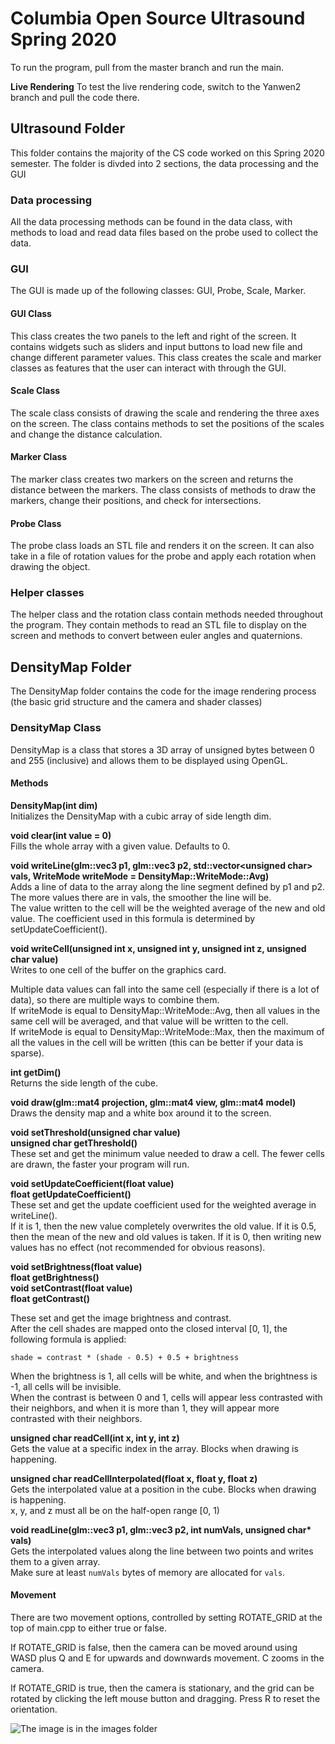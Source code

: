# Columbia Open Source Ultrasound Spring 2020
To run the program, pull from the master branch and run the main. 

<b> Live Rendering</b>
To test the live rendering code, switch to the Yanwen2 branch and pull the code there.

## Ultrasound Folder
This folder contains the majority of the CS code worked on this Spring 2020 semester. The folder is divded into 2 sections, the data processing and the GUI

### Data processing
All the data processing methods can be found in the data class, with methods to load and read data files based on the probe used to collect the data.

### GUI
The GUI is made up of the following classes: GUI, Probe, Scale, Marker.

#### GUI Class
This class creates the two panels to the left and right of the screen. It contains widgets such as sliders and input buttons to load new file and change different parameter values. This class creates the scale and marker classes as features that the user can interact with through the GUI.

#### Scale Class
The scale class consists of drawing the scale and rendering the three axes on the screen. The class contains methods to set the positions of the scales and change the distance calculation.

#### Marker Class
The marker class creates two markers on the screen and returns the distance between the markers. The class consists of methods to draw the markers, change their positions, and check for intersections.

#### Probe Class
The probe class loads an STL file and renders it on the screen. It can also take in a file of rotation values for the probe and apply each rotation when drawing the object. 

### Helper classes
The helper class and the rotation class contain methods needed throughout the program. They contain methods to read an STL file to display on the screen and methods to convert between euler angles and quaternions.

## DensityMap Folder
The DensityMap folder contains the code for the image rendering process (the basic grid structure and the camera and shader classes)

### DensityMap Class
DensityMap is a class that stores a 3D array of unsigned bytes between 0 and 255 (inclusive) and allows them to be displayed using OpenGL.

#### Methods

<b>DensityMap(int dim)</b>  
Initializes the DensityMap with a cubic array of side length dim.

<b>void clear(int value = 0)</b>  
Fills the whole array with a given value. Defaults to 0.

<b>void writeLine(glm::vec3 p1, glm::vec3 p2, std::vector&lt;unsigned char&gt; vals, WriteMode writeMode = DensityMap::WriteMode::Avg)</b>  
Adds a line of data to the array along the line segment defined by p1 and p2. The more values there are in vals, the smoother the line will be.  
The value written to the cell will be the weighted average of the new and old value. The coefficient used in this formula is determined by setUpdateCoefficient().

<b>void writeCell(unsigned int x, unsigned int y, unsigned int z, unsigned char value)</b>  
Writes to one cell of the buffer on the graphics card.

Multiple data values can fall into the same cell (especially if there is a lot of data), so there are multiple ways to combine them.  
If writeMode is equal to DensityMap::WriteMode::Avg, then all values in the same cell will be averaged, and that value will be written to the cell.  
If writeMode is equal to DensityMap::WriteMode::Max, then the maximum of all the values in the cell will be written (this can be better if your data is sparse).

<b>int getDim()</b>  
Returns the side length of the cube.

<b>void draw(glm::mat4 projection, glm::mat4 view, glm::mat4 model)</b>  
Draws the density map and a white box around it to the screen.

<b>void setThreshold(unsigned char value)</b>  
<b>unsigned char getThreshold()</b>  
These set and get the minimum value needed to draw a cell. The fewer cells are drawn, the faster your program will run.

<b>void setUpdateCoefficient(float value)</b>  
<b>float getUpdateCoefficient()</b>  
These set and get the update coefficient used for the weighted average in writeLine().  
If it is 1, then the new value completely overwrites the old value. If it is 0.5, then the mean of the new and old values is taken. If it is 0, then writing new values has no effect (not recommended for obvious reasons).

<b>void setBrightness(float value)</b>  
<b>float getBrightness()</b>  
<b>void setContrast(float value)</b>  
<b>float getContrast()</b>  

These set and get the image brightness and contrast.  
After the cell shades are mapped onto the closed interval [0, 1], the following formula is applied:

```
shade = contrast * (shade - 0.5) + 0.5 + brightness
```

When the brightness is 1, all cells will be white, and when the brightness is -1, all cells will be invisible.  
When the contrast is between 0 and 1, cells will appear less contrasted with their neighbors, and when it is more than 1, they will appear more contrasted with their neighbors.

<b>unsigned char readCell(int x, int y, int z)</b>  
Gets the value at a specific index in the array. Blocks when drawing is happening.

<b>unsigned char readCellInterpolated(float x, float y, float z)</b>  
Gets the interpolated value at a position in the cube. Blocks when drawing is happening.  
x, y, and z must all be on the half-open range [0, 1)

<b>void readLine(glm::vec3 p1, glm::vec3 p2, int numVals, unsigned char* vals)</b>  
Gets the interpolated values along the line between two points and writes them to a given array.  
Make sure at least `numVals` bytes of memory are allocated for `vals`.

#### Movement

There are two movement options, controlled by setting ROTATE_GRID at the top of main.cpp to either true or false.  

If ROTATE_GRID is false, then the camera can be moved around using WASD plus Q and E for upwards and downwards movement. C zooms in the camera.  

If ROTATE_GRID is true, then the camera is stationary, and the grid can be rotated by clicking the left mouse button and dragging. Press R to reset the orientation.  

![The image is in the images folder](https://github.com/ColumbiaOpenSourceUltrasound/Spring-2020-CS/blob/master/images/Density%20Map%20(24%20FPS).png "Code demo")

